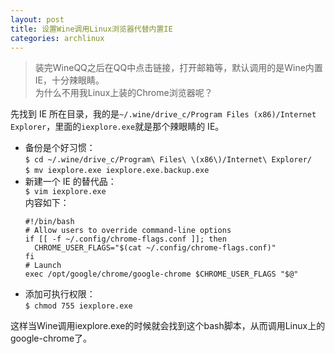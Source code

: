 ```yaml
---
layout: post
title: 设置Wine调用Linux浏览器代替内置IE
categories: archlinux
---
```


> 装完WineQQ之后在QQ中点击链接，打开邮箱等，默认调用的是Wine内置IE，十分辣眼睛。  
> 为什么不用我Linux上装的Chrome浏览器呢？

<!-- more -->

先找到 IE 所在目录，我的是`~/.wine/drive_c/Program Files (x86)/Internet Explorer`，里面的`iexplore.exe`就是那个辣眼睛的 IE。  
* 备份是个好习惯：  
  `$ cd ~/.wine/drive_c/Program\ Files\ \(x86\)/Internet\ Explorer/`  
  `$ mv iexplore.exe iexplore.exe.backup.exe`  
* 新建一个 IE 的替代品：  
  `$ vim iexplore.exe`  
  内容如下：  
  ```
  #!/bin/bash
  # Allow users to override command-line options
  if [[ -f ~/.config/chrome-flags.conf ]]; then
	CHROME_USER_FLAGS="$(cat ~/.config/chrome-flags.conf)"
  fi
  # Launch
  exec /opt/google/chrome/google-chrome $CHROME_USER_FLAGS "$@"
  ```
* 添加可执行权限：  
  `$ chmod 755 iexplore.exe`

这样当Wine调用iexplore.exe的时候就会找到这个bash脚本，从而调用Linux上的google-chrome了。
